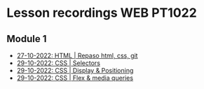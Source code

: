 # Lesson recordings WEB PT1022

## Module 1

- [27-10-2022: HTML | Repaso html, css, git](https://ironhack.zoom.us/rec/share/nD2NEG4op39fuUCVHRM0B7qzSJo3Z-IYb5nuoA-inM992E3Zx06N0j-cayt2suJ5.rsZPdoJaCsUL83am?startTime=1666888979000)
- [29-10-2022: CSS | Selectors](https://ironhack.zoom.us/rec/share/QV8Cpk8uW8g_YUf7SUxqH_KoYwuWRSGB8rBkg8QMjv8JfHncTb-It7Dmk3WzQ46v.xXy6CtDLEdbd1v8D?startTime=1667032595000)
- [29-10-2022: CSS | Display & Positioning](https://ironhack.zoom.us/rec/share/QV8Cpk8uW8g_YUf7SUxqH_KoYwuWRSGB8rBkg8QMjv8JfHncTb-It7Dmk3WzQ46v.xXy6CtDLEdbd1v8D?startTime=1667039828000)
- [29-10-2022: CSS | Flex & media queries](https://ironhack.zoom.us/rec/share/QV8Cpk8uW8g_YUf7SUxqH_KoYwuWRSGB8rBkg8QMjv8JfHncTb-It7Dmk3WzQ46v.xXy6CtDLEdbd1v8D?startTime=1667044265000)
